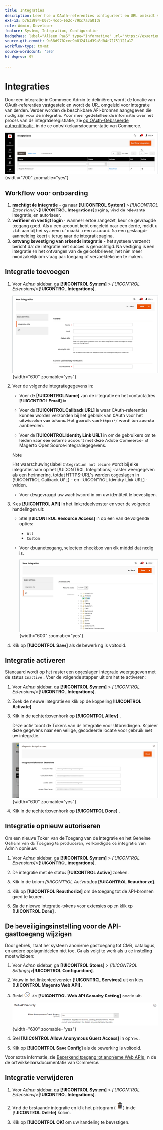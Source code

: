 ```yaml
---
title: Integraties
description: Leer hoe u OAuth-referenties configureert en URL omleidt voor integratie van derden.
exl-id: b7632994-b07b-4cdb-b62c-79bc7a3a01c8
role: Admin, Developer
feature: System, Integration, Configuration
badgePaas: label="Alleen PaaS" type="Informative" url="https://experienceleague.adobe.com/nl/docs/commerce/user-guides/product-solutions" tooltip="Is alleen van toepassing op Adobe Commerce op Cloud-projecten (door Adobe beheerde PaaS-infrastructuur) en op projecten in het veld."
source-git-commit: 9a68d9702cec9b812414d39e8d04c71751121a37
workflow-type: tm+mt
source-wordcount: '526'
ht-degree: 0%

---
```


# Integraties

Door een integratie in Commerce Admin te definiëren, wordt de locatie van OAuth-referenties vastgesteld en wordt de URL omgeleid voor integratie van derden. Verder worden de beschikbare API-bronnen aangegeven die nodig zijn voor de integratie. Voor meer gedetailleerde informatie over het proces van de integratieregistratie, zie [&#x200B; op OAuth-Gebaseerde authentificatie &#x200B;](https://developer.adobe.com/commerce/webapi/get-started/authentication/gs-authentication-oauth/) in de de ontwikkelaarsdocumentatie van Commerce.

![&#x200B; Integraties &#x200B;](./assets/integrations.png){width="700" zoomable="yes"}

## Workflow voor onboarding

1. **machtigt de integratie** - ga naar **[!UICONTROL System]** > _[!UICONTROL Extensions]_>**[!UICONTROL Integrations]**&#x200B;pagina, vind de relevante integratie, en autoriseer.
1. **verifieer en vestigt login** - wanneer ertoe aangezet, keur de gevraagde toegang goed. Als u een account hebt omgeleid naar een derde, meldt u zich aan bij het systeem of maakt u een account. Na een geslaagde aanmelding keert u terug naar de integratiepagina.
1. **ontvang bevestiging van erkende integratie** - het systeem verzendt bericht dat de integratie met succes is gemachtigd. Na vestiging is een integratie en het ontvangen van de geloofsbrieven, het niet meer noodzakelijk om vraag aan toegang of verzoektekenen te maken.

## Integratie toevoegen

1. Voor _Admin_ sidebar, ga **[!UICONTROL System]** > _[!UICONTROL Extensions]_>**[!UICONTROL Integrations]**.

   ![&#x200B; Nieuwe integratie &#x200B;](./assets/integration-new.png){width="600" zoomable="yes"}

1. Voer de volgende integratiegegevens in:

   - Voer de **[!UICONTROL Name]** van de integratie en het contactadres **[!UICONTROL Email]** in.

   - Voer de **[!UICONTROL Callback URL]** in waar OAuth-referenties kunnen worden verzonden bij het gebruik van OAuth voor het uitwisselen van tokens. Het gebruik van `https://` wordt ten zeerste aanbevolen.

   - Voer de **[!UICONTROL Identity Link URL]** in om de gebruikers om te leiden naar een externe account met deze Adobe Commerce- of Magento Open Source-integratiegegevens.

   >[!NOTE]
   >
   > Het waarschuwingslabel `Integration not secure` wordt bij elke integratienaam op het [!UICONTROL Integrations] -raster weergegeven als een herinnering, totdat HTTPS-URL&#39;s worden opgeslagen in [!UICONTROL Callback URL] - en [!UICONTROL Identity Link URL] -velden.

   - Voer desgevraagd uw wachtwoord in om uw identiteit te bevestigen.

1. Kies **[!UICONTROL API]** in het linkerdeelvenster en voer de volgende handelingen uit:

   - Stel **[!UICONTROL Resource Access]** in op een van de volgende opties:

      - `All`
      - `Custom`

   - Voor douanetoegang, selecteer checkbox van elk middel dat nodig is.

     ![&#x200B; Integraties - beschikbare API &#x200B;](./assets/integrations-available-api.png){width="600" zoomable="yes"}

1. Klik op **[!UICONTROL Save]** als de bewerking is voltooid.

## Integratie activeren

Standaard wordt op het raster een opgeslagen integratie weergegeven met de status `Inactive` . Voer de volgende stappen uit om het te activeren:

1. Voor _Admin_ sidebar, ga **[!UICONTROL System]** > _[!UICONTROL Extensions]_>**[!UICONTROL Integrations]**.

1. Zoek de nieuwe integratie en klik op de koppeling **[!UICONTROL Activate]** .

1. Klik in de rechterbovenhoek op **[!UICONTROL Allow]** .

   Deze actie toont de Tokens van de Integratie voor Uitbreidingen. Kopieer deze gegevens naar een veilige, gecodeerde locatie voor gebruik met uw integratie.

   ![&#x200B; Tokens van de Integratie voor Uitbreidingen &#x200B;](./assets/integration-tokens-for-extensions.png){width="600" zoomable="yes"}

1. Klik in de rechterbovenhoek op **[!UICONTROL Done]** .

## Integratie opnieuw autoriseren

Om een nieuwe Token van de Toegang van de Integratie en het Geheime Geheim van de Toegang te produceren, verkondigde de integratie van Admin opnieuw:

1. Voor _Admin_ sidebar, ga **[!UICONTROL System]** > _[!UICONTROL Extensions]_>**[!UICONTROL Integrations]**.

1. De integratie met de status **[!UICONTROL Active]** zoeken.

1. Klik in de kolom _[!UICONTROL Activate]_&#x200B;op **[!UICONTROL Reauthorize]**.

1. Klik op **[!UICONTROL Reauthorize]** om de toegang tot de API-bronnen goed te keuren.

1. Sla de nieuwe integratie-tokens voor extensies op en klik op **[!UICONTROL Done]** .

## De beveiligingsinstelling voor de API-gasttoegang wijzigen

Door gebrek, staat het systeem anonieme gasttoegang tot CMS, catalogus, en andere opslagmiddelen niet toe. Ga als volgt te werk als u de instelling moet wijzigen:

1. Voor _Admin_ sidebar, ga **[!UICONTROL Stores]** > _[!UICONTROL Settings]_>**[!UICONTROL Configuration]**.

1. Vouw in het linkerdeelvenster **[!UICONTROL Services]** uit en kies **[!UICONTROL Magento Web API]** .

1. Breid ![&#x200B; selecteur van de Uitbreiding &#x200B;](../assets/icon-display-expand.png) de **[!UICONTROL Web API Security Setting]** sectie uit.

   ![&#x200B; de configuratie van de Diensten - Web API veiligheidsmontages &#x200B;](../configuration-reference/services/assets/web-api-security.png){width="600" zoomable="yes"}

1. Stel **[!UICONTROL Allow Anonymous Guest Access]** in op `Yes` .

1. Klik op **[!UICONTROL Save Config]** als de bewerking is voltooid.

Voor extra informatie, zie [&#x200B; Beperkend toegang tot anonieme Web APIs &#x200B;](https://developer.adobe.com/commerce/webapi/rest/use-rest/anonymous-api-security/) in de de ontwikkelaarsdocumentatie van Commerce.

## Integratie verwijderen

1. Voor _Admin_ sidebar, ga **[!UICONTROL System]** > _[!UICONTROL Extensions]_>**[!UICONTROL Integrations]**.

1. Vind de bestaande integratie en klik het pictogram ( ![&#x200B; trashcan pictogram &#x200B;](../assets/icon-delete-trashcan-solid.png)) in de **[!UICONTROL Delete]** kolom.

1. Klik op **[!UICONTROL OK]** om uw handeling te bevestigen.
